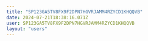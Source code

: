 ```yaml
---
title: "SP123GA5TV8FX9F2DPN7HGVRJAMM4RZYCD1KHQQVB"
date: 2024-07-21T18:38:16.071Z
user: SP123GA5TV8FX9F2DPN7HGVRJAMM4RZYCD1KHQQVB
layout: "users"
---
```

    